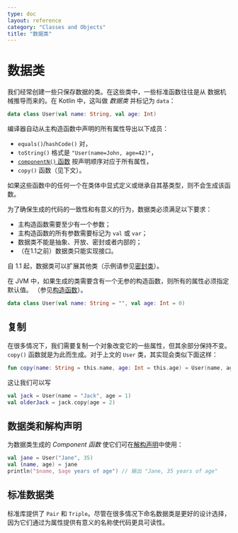 ```yaml
---
type: doc
layout: reference
category: "Classes and Objects"
title: "数据类"
---
```


# 数据类

我们经常创建一些只保存数据的类。在这些类中，一些标准函数往往是从
数据机械推导而来的。在 Kotlin 中，这叫做 _数据类_ 并标记为 `data`：

``` kotlin
data class User(val name: String, val age: Int)
```

编译器自动从主构造函数中声明的所有属性导出以下成员：

  * `equals()`/`hashCode()` 对，
  * `toString()` 格式是 `"User(name=John, age=42)"`，
  * [`componentN()` 函数](multi-declarations.html) 按声明顺序对应于所有属性，
  * `copy()` 函数（见下文）。

如果这些函数中的任何一个在类体中显式定义或继承自其基类型，则不会生成该函数。

为了确保生成的代码的一致性和有意义的行为，数据类必须满足以下要求：

  * 主构造函数需要至少有一个参数；
  * 主构造函数的所有参数需要标记为 `val` 或 `var`；
  * 数据类不能是抽象、开放、密封或者内部的；
  * （在1.1之前）数据类只能实现接口。
  
自 1.1 起，数据类可以扩展其他类（示例请参见[密封类](sealed-classes.html)）。

在 JVM 中，如果生成的类需要含有一个无参的构造函数，则所有的属性必须指定默认值。
（参见[构造函数](classes.html#构造函数)）。

``` kotlin
data class User(val name: String = "", val age: Int = 0)
```

## 复制

在很多情况下，我们需要复制一个对象改变它的一些属性，但其余部分保持不变。
`copy()` 函数就是为此而生成。对于上文的 `User` 类，其实现会类似下面这样：

``` kotlin
fun copy(name: String = this.name, age: Int = this.age) = User(name, age)     
```

这让我们可以写

``` kotlin
val jack = User(name = "Jack", age = 1)
val olderJack = jack.copy(age = 2)
```

## 数据类和解构声明

为数据类生成的 _Component 函数_ 使它们可在[解构声明](multi-declarations.html)中使用：

``` kotlin
val jane = User("Jane", 35)
val (name, age) = jane
println("$name, $age years of age") // 输出 "Jane, 35 years of age"
```

## 标准数据类

标准库提供了 `Pair` 和 `Triple`。尽管在很多情况下命名数据类是更好的设计选择，
因为它们通过为属性提供有意义的名称使代码更具可读性。
